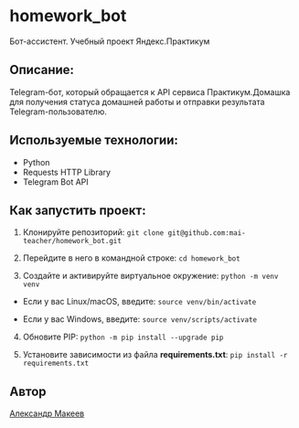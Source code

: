 # homework_bot
Бот-ассистент. Учебный проект Яндекс.Практикум

## Описание:
Telegram-бот, который обращается к API сервиса Практикум.Домашка для получения статуса домашней работы и отправки результата Telegram-пользователю.

## Используемые технологии:

* Python
* Requests HTTP Library
* Telegram Bot API

## Как запустить проект:

1. Клонируйте репозиторий: `git clone git@github.com:mai-teacher/homework_bot.git`

2. Перейдите в него в командной строке: `cd homework_bot`

3. Cоздайте и активируйте виртуальное окружение: `python -m venv venv`

* Если у вас Linux/macOS, введите: `source venv/bin/activate`

* Если у вас Windows, введите: `source venv/scripts/activate`

4. Обновите PIP: `python -m pip install --upgrade pip`

5. Установите зависимости из файла **requirements.txt**: `pip install -r requirements.txt`

## Автор
[Александр Макеев](https://github.com/mai-teacher)
